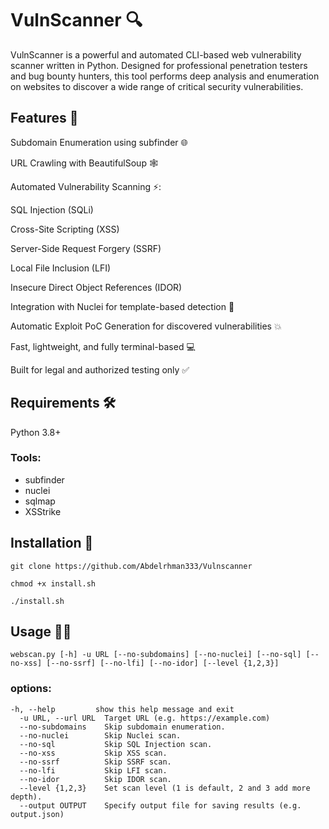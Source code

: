 # VulnScanner 🔍    
VulnScanner is a powerful and automated CLI-based web vulnerability scanner written in Python. Designed for professional penetration testers and bug bounty hunters, this tool performs deep analysis and enumeration on websites to discover a wide range of critical security vulnerabilities.

## Features 🚀
Subdomain Enumeration using subfinder 🌐

URL Crawling with BeautifulSoup 🕸️

Automated Vulnerability Scanning ⚡:

SQL Injection (SQLi)

Cross-Site Scripting (XSS)

Server-Side Request Forgery (SSRF)

Local File Inclusion (LFI)

Insecure Direct Object References (IDOR)

Integration with Nuclei for template-based detection 🧠

Automatic Exploit PoC Generation for discovered vulnerabilities 💥

Fast, lightweight, and fully terminal-based 💻

Built for legal and authorized testing only ✅

## Requirements 🛠️
Python 3.8+

### Tools:

- subfinder
- nuclei
- sqlmap
- XSStrike

## Installation 👾
```
git clone https://github.com/Abdelrhman333/Vulnscanner
```
```
chmod +x install.sh
```
```
./install.sh
```
## Usage 🧙‍♂️
```
webscan.py [-h] -u URL [--no-subdomains] [--no-nuclei] [--no-sql] [--no-xss] [--no-ssrf] [--no-lfi] [--no-idor] [--level {1,2,3}]
```
### options: 
```
-h, --help         show this help message and exit
  -u URL, --url URL  Target URL (e.g. https://example.com)
  --no-subdomains    Skip subdomain enumeration.
  --no-nuclei        Skip Nuclei scan.
  --no-sql           Skip SQL Injection scan.
  --no-xss           Skip XSS scan.
  --no-ssrf          Skip SSRF scan.
  --no-lfi           Skip LFI scan.
  --no-idor          Skip IDOR scan.
  --level {1,2,3}    Set scan level (1 is default, 2 and 3 add more depth).
  --output OUTPUT    Specify output file for saving results (e.g. output.json)
```

